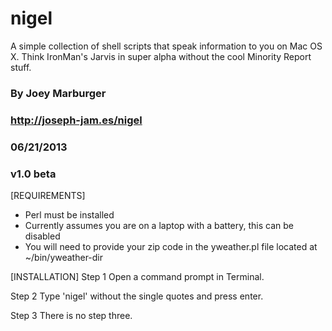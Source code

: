 nigel
=====

A simple collection of shell scripts that speak information to you on Mac OS X. Think IronMan's Jarvis in super alpha without the cool Minority Report stuff.

### By Joey Marburger
### http://joseph-jam.es/nigel
### 06/21/2013
### v1.0 beta

[REQUIREMENTS]
- Perl must be installed
- Currently assumes you are on a laptop with a battery, this can be disabled
- You will need to provide your zip code in the yweather.pl file located at ~/bin/yweather-dir

[INSTALLATION]
Step 1
Open a command prompt in Terminal.

Step 2
Type 'nigel' without the single quotes and press enter.

Step 3
There is no step three.